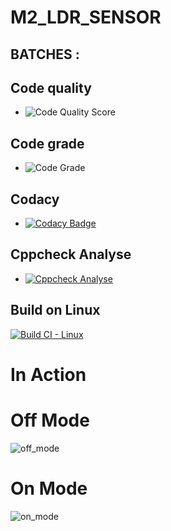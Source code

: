# M2_LDR_SENSOR
## BATCHES :
## Code quality
* ![Code Quality Score](https://api.codiga.io/project/32867/score/svg)
## Code grade
* ![Code Grade](https://api.codiga.io/project/32867/status/svg)
## Codacy
* [![Codacy Badge](https://app.codacy.com/project/badge/Grade/82feddcf6e834d36b4f10682ef9a0ae9)](https://www.codacy.com/gh/PreethiAvvaru13/M2_Ldr_Sensor/dashboard?utm_source=github.com&amp;utm_medium=referral&amp;utm_content=PreethiAvvaru13/M2_Ldr_Sensor&amp;utm_campaign=Badge_Grade)
## Cppcheck Analyse 
* [![Cppcheck Analyse](https://github.com/PreethiAvvaru13/M2_Ldr_Sensor/actions/workflows/Cppcheck_Analyse.yml/badge.svg)](https://github.com/PreethiAvvaru13/M2_Ldr_Sensor/actions/workflows/Cppcheck_Analyse.yml)
## Build on Linux
[![Build CI - Linux](https://github.com/PreethiAvvaru13/M2_LDR_SENSOR/actions/workflows/c-cpp.yml/badge.svg)](https://github.com/PreethiAvvaru13/M2_LDR_SENSOR/actions/workflows/c-cpp.yml)
# In Action
# Off Mode
![off_mode](https://user-images.githubusercontent.com/102947832/163986968-a66d13f8-a20a-4bd3-82d0-2be5c937162f.png)
# On Mode
![on_mode](https://user-images.githubusercontent.com/102947832/163987038-7c190081-2bd0-4edc-838b-49a4718311af.png)
